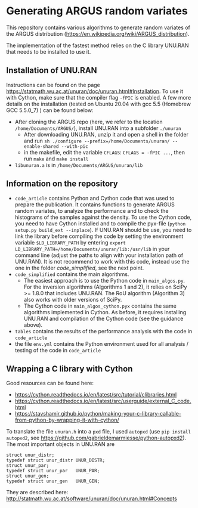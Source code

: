 # Generating ARGUS random variates

This repository contains various algorithms to generate random variates of the ARGUS distribution (https://en.wikipedia.org/wiki/ARGUS_distribution).

The implementation of the fastest method relies on the C library UNU.RAN that needs to be installed to use it. 

## Installation of UNU.RAN

Instructions can be found on the page https://statmath.wu.ac.at/unuran/doc/unuran.html#Installation. To use it with Cython, make sure that the compiler flag `-fPIC` is enabled. A few more details on the installation (tested on Ubuntu 20.04 with gcc 5.5 (Homebrew GCC 5.5.0_7) ) can be found below:

- After cloning the ARGUS repo (here, we refer to the location `/home/Documents/ARGUS/`), install UNU.RAN into a subfolder `./unuran`
  - After downloading UNU.RAN, unzip it and open a shell in the folder and run `sh ./configure --prefix=/home/Documents/unuran/ --enable-shared --with-pic`
  - in the makefile, edit the variable `CFLAGS`: `CFLAGS = -fPIC ...`, then run `make` and `make install`
- `libunuran.a` is in `/home/Documents/ARGUS/unuran/lib`

## Information on the repository

- `code_article` contains Python and Cython code that was used to prepare the publication. It contains functions to generate ARGUS random variates, to analyze the performance and to check the histograms of the samples against the density. To use the Cython code, you need to have Cython installed and to compile the pyx-file (`python setup.py build_ext --inplace`). If UNU.RAN should be use, you need to link the library before compiling the code by setting the environment variable `$LD_LIBRARY_PATH` by entering `export LD_LIBRARY_PATH=/home/Documents/unuran/lib:/usr/lib` in your command line (adjust the paths to align with your installation path of UNU.RAN). It is not recommend to work with this code, instead use the one in the folder *code_simplified*, see the next point.
- `code_simplified` contains the main algorithms.
  - The easiest approach is to use the Python code in `main_algos.py`. For the inversion algorithms (Algorithms 1 and 2), it relies on SciPy >= 1.8.0 that includes UNU.RAN. The RoU algorithm (Algorithm 3) also works with older versions of SciPy.
  - The Cython code in `main_algos_cython.pyx` contains the same algorithms implemented in Cython. As before, it requires installing UNU.RAN and compilation of the Cython code (see the guidance above).
- `tables` contains the results of the performance analysis with the code in `code_article`
- the file `env.yml` contains the Python environment used for all analysis / testing of the code in `code_article`

## Wrapping a C library with Cython

Good resources can be found here:

- https://cython.readthedocs.io/en/latest/src/tutorial/clibraries.html
- https://cython.readthedocs.io/en/latest/src/userguide/external_C_code.html
- https://stavshamir.github.io/python/making-your-c-library-callable-from-python-by-wrapping-it-with-cython/

To translate the file `unuran.h` into a `pxd` file, I used `autopxd` (use `pip install autopxd2`, see https://github.com/gabrieldemarmiesse/python-autopxd2). The most important objects in UNU.RAN are

```
struct unur_distr;                       
typedef struct unur_distr UNUR_DISTR;
struct unur_par;                         
typedef struct unur_par   UNUR_PAR;
struct unur_gen;                         
typedef struct unur_gen   UNUR_GEN;
```

They are described here: http://statmath.wu.ac.at/software/unuran/doc/unuran.html#Concepts
